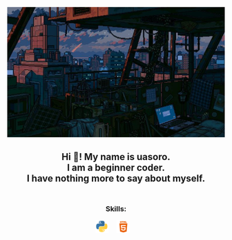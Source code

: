 <div align="center">
  <img src="./img/890daeae8ca11c97db3838f3b144f2d4.jpg" />
</div>

<h2 align="center">Hi 👋! My name is uasoro.<br />I am a beginner coder.<br />I have nothing more to say about myself.<br /><br /></h2>

<h3 align="center">Skills:</h3>
<div align="center">
    <img src="./img/py.png" height="30" alt="python logo"  />
    <img width="12" />
    <img src="./img/html1.png" height="30" alt="html logo"  />
    <img width="12" />
  </div>

